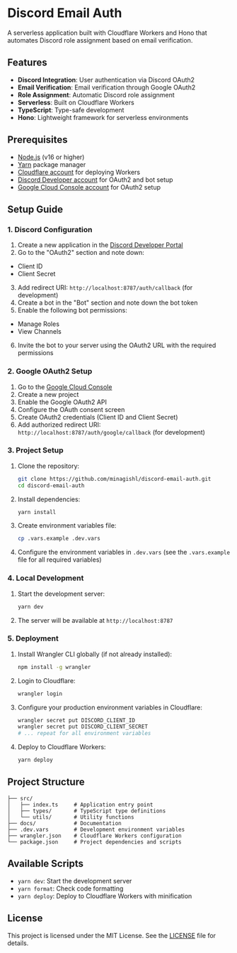 # Discord Email Auth

A serverless application built with Cloudflare Workers and Hono that automates Discord role assignment based on email verification.

## Features

- **Discord Integration**: User authentication via Discord OAuth2
- **Email Verification**: Email verification through Google OAuth2
- **Role Assignment**: Automatic Discord role assignment
- **Serverless**: Built on Cloudflare Workers
- **TypeScript**: Type-safe development
- **Hono**: Lightweight framework for serverless environments

## Prerequisites

- [Node.js](https://nodejs.org/) (v16 or higher)
- [Yarn](https://yarnpkg.com/) package manager
- [Cloudflare account](https://dash.cloudflare.com/sign-up) for deploying Workers
- [Discord Developer account](https://discord.com/developers/applications) for OAuth2 and bot setup
- [Google Cloud Console account](https://console.cloud.google.com/) for OAuth2 setup

## Setup Guide

### 1. Discord Configuration

1. Create a new application in the [Discord Developer Portal](https://discord.com/developers/applications)
2. Go to the "OAuth2" section and note down:

- Client ID
- Client Secret

3. Add redirect URI: `http://localhost:8787/auth/callback` (for development)
4. Create a bot in the "Bot" section and note down the bot token
5. Enable the following bot permissions:

- Manage Roles
- View Channels

6. Invite the bot to your server using the OAuth2 URL with the required permissions

### 2. Google OAuth2 Setup

1. Go to the [Google Cloud Console](https://console.cloud.google.com/)
2. Create a new project
3. Enable the Google OAuth2 API
4. Configure the OAuth consent screen
5. Create OAuth2 credentials (Client ID and Client Secret)
6. Add authorized redirect URI: `http://localhost:8787/auth/google/callback` (for development)

### 3. Project Setup

1. Clone the repository:

   ```sh
   git clone https://github.com/minagishl/discord-email-auth.git
   cd discord-email-auth
   ```

2. Install dependencies:

   ```sh
   yarn install
   ```

3. Create environment variables file:

   ```sh
   cp .vars.example .dev.vars
   ```

4. Configure the environment variables in `.dev.vars` (see the `.vars.example` file for all required variables)

### 4. Local Development

1. Start the development server:

   ```sh
   yarn dev
   ```

2. The server will be available at `http://localhost:8787`

### 5. Deployment

1. Install Wrangler CLI globally (if not already installed):

   ```sh
   npm install -g wrangler
   ```

2. Login to Cloudflare:

   ```sh
   wrangler login
   ```

3. Configure your production environment variables in Cloudflare:

   ```sh
   wrangler secret put DISCORD_CLIENT_ID
   wrangler secret put DISCORD_CLIENT_SECRET
   # ... repeat for all environment variables
   ```

4. Deploy to Cloudflare Workers:

   ```sh
   yarn deploy
   ```

## Project Structure

```
├── src/
│   ├── index.ts     # Application entry point
│   ├── types/       # TypeScript type definitions
│   └── utils/       # Utility functions
├── docs/            # Documentation
├── .dev.vars        # Development environment variables
├── wrangler.json    # Cloudflare Workers configuration
└── package.json     # Project dependencies and scripts
```

## Available Scripts

- `yarn dev`: Start the development server
- `yarn format`: Check code formatting
- `yarn deploy`: Deploy to Cloudflare Workers with minification

## License

This project is licensed under the MIT License. See the [LICENSE](./LICENSE) file for details.
